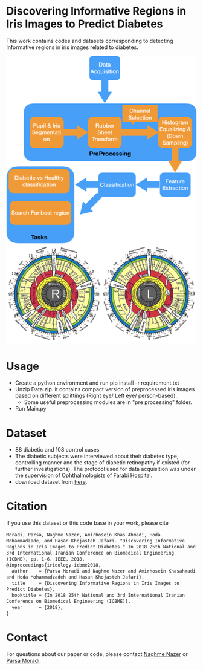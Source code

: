 # Discovering Informative Regions in Iris Images to Predict Diabetes

This work contains codes and datasets corresponding to detecting Informative regions in iris images related to diabetes.

![](img/Figure1.png)
![](img/Figure6.png)

# Usage
 - Create a python environment and run pip install -r requirement.txt
 - Unzip Data.zip. it contains compact version of preprocessed iris images based on different splittings
 (Right eye/ Left eye/ person-based).
    - Some useful preprocessing modules are in "pre processing" folder.
 - Run Main.py

# Dataset
  - 88 diabetic and 108 control cases
  - The diabetic subjects were interviewed about their diabetes type, controlling manner and the stage of diabetic retinopathy if existed (for further investigations). The protocol used for data acquisition was under the supervision of Ophthalmologists of Farabi Hospital.
  - download dataset from [here](https://drive.google.com/file/d/1tvqFPd4bJtakOlmn-uIA492g2qurRChj/view?usp=sharing).


# Citation
If you use this dataset or this code base in your work, please cite
```
Moradi, Parsa, Naghme Nazer, Amirhosein Khas Ahmadi, Hoda Mohammadzade, and Hasan Khojasteh Jafari. "Discovering Informative Regions in Iris Images to Predict Diabetes." In 2018 25th National and 3rd International Iranian Conference on Biomedical Engineering (ICBME), pp. 1-6. IEEE, 2018.
@inproceedings{iridology-icbme2018,
  author    = {Parsa Moradi and Naghme Nazer and Amirhosein Khasahmadi and Hoda Mohammadzadeh and Hasan Khojasteh Jafari},
  title     = {Discovering Informative Regions in Iris Images to Predict Diabetes},
  booktitle = {In 2018 25th National and 3rd International Iranian Conference on Biomedical Engineering (ICBME)},
  year      = {2018},
}
```

# Contact
For questions about our paper or code, please contact [Naghme Nazer](mailto:naghme93@gmail.com) or [Parsa Moradi](mailto::parsa.moradi73@gmail.com).

